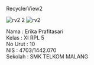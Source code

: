 RecyclerView2

![rv2 2](https://cloud.githubusercontent.com/assets/22217533/20972244/df675a02-bcc6-11e6-89e2-264b42f06085.jpeg)
![rv2](https://cloud.githubusercontent.com/assets/22217533/20972245/df6c6704-bcc6-11e6-8bc5-fce9618be99a.jpeg)

Nama : Erika Prafitasari <br>
Kelas : XI RPL 5<br>
No Urut : 10 <br>
NIS : 4703/1442.070 <br> 
Sekolah : SMK TELKOM MALANG <br>
